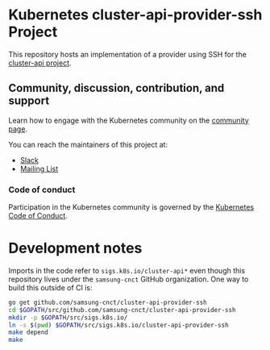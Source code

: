 # Kubernetes cluster-api-provider-ssh Project

This repository hosts an implementation of a provider using SSH for the [cluster-api project](https://sigs.k8s.io/cluster-api).

## Community, discussion, contribution, and support

Learn how to engage with the Kubernetes community on the [community page](http://kubernetes.io/community/).

You can reach the maintainers of this project at:

- [Slack](http://slack.k8s.io/)
- [Mailing List](https://groups.google.com/forum/#!forum/kubernetes-dev)

### Code of conduct

Participation in the Kubernetes community is governed by the [Kubernetes Code of Conduct](code-of-conduct.md).

# Development notes

Imports in the code refer to `sigs.k8s.io/cluster-api*` even though this 
repository lives under the `samsung-cnct` GitHub organization. One way
to build this outside of CI is:

```bash
go get github.com/samsung-cnct/cluster-api-provider-ssh
cd $GOPATH/src/github.com/samsung-cnct/cluster-api-provider-ssh
mkdir -p $GOPATH/src/sigs.k8s.io/
ln -s $(pwd) $GOPATH/src/sigs.k8s.io/cluster-api-provider-ssh
make depend
make
```
